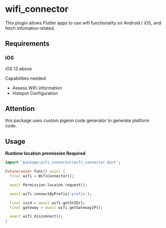 # wifi_connector

This plugin allows Flutter apps to use wifi functionality on Android / iOS, and fetch infomation related.

## Requirements

### iOS

iOS 13 above

Capabilities needed

- Assess WiFi information
- Hotspot Configuration

## Attention

this package uses custom pigeon code generator to generate platform code.

## Usage

**Runtime location premission Required**

```dart
import 'package:wifi_connector/wifi_connector.dart';

Future<void> func() async {
  final wifi = WifiConnector();

  await Permission.locaion.request();

  await wifi.connectByPrefix('prefix');

  final ssid = await wifi.getSSID();
  final gateway = await wifi.getGatewayIP();

  await wifi.disconnect();
}


```








